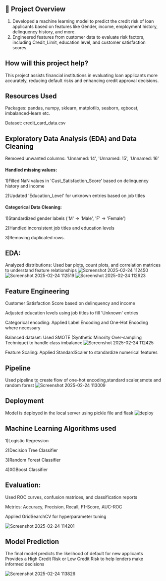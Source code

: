 ## 📌 Project Overview
1) Developed a machine learning model to predict the credit risk of loan applicants based on features like Gender, income, employment history, delinquency 
 history, and more.
2) Engineered features from customer data to evaluate risk factors, including Credit_Limit, education level, and customer satisfaction scores.

## How will this project help?
   This project assists financial institutions in evaluating loan applicants more accurately, reducing default risks and enhancing credit approval decisions.
## Resources Used
Packages: pandas, numpy, sklearn, matplotlib, seaborn, xgboost, imbalanced-learn etc.

Dataset: credit_card_data.csv

## Exploratory Data Analysis (EDA) and Data Cleaning
Removed unwanted columns: 'Unnamed: 14', 'Unnamed: 15', 'Unnamed: 16'
#### Handled missing values:
1)Filled NaN values in 'Cust_Satisfaction_Score' based on delinquency history and income

2)Updated 'Education_Level' for unknown entries based on job titles
#### Categorical Data Cleaning:
1)Standardized gender labels ('M' → 'Male', 'F' → 'Female')

2)Handled inconsistent job titles and education levels

3)Removing duplicated rows.
## EDA:
Analyzed distributions: Used bar plots, count plots, and correlation matrices to understand feature relationships
![Screenshot 2025-02-24 112450](https://github.com/user-attachments/assets/25c22bb8-c935-4926-91cf-16b78d2e5faa)
![Screenshot 2025-02-24 112519](https://github.com/user-attachments/assets/3447d215-e310-41c0-89b7-61eff63262d0)
![Screenshot 2025-02-24 112623](https://github.com/user-attachments/assets/117cc75e-dc80-4d00-b4d6-5ac264c4bdd6)



## Feature Engineering
Customer Satisfaction Score based on delinquency and income

Adjusted education levels using job titles to fill 'Unknown' entries

Categorical encoding: Applied Label Encoding and One-Hot Encoding where necessary

Balanced dataset: Used SMOTE (Synthetic Minority Over-sampling Technique) to handle class imbalance
![Screenshot 2025-02-24 112425](https://github.com/user-attachments/assets/aee6747b-e356-4bdb-bfba-9f1f2755bd36)


Feature Scaling: Applied StandardScaler to standardize numerical features
## Pipeline
Used pipeline to create  flow of one-hot encoding,standard scaler,smote and random forest
![Screenshot 2025-02-24 113009](https://github.com/user-attachments/assets/a9b605f9-7c22-4831-9dda-ef21e7be2340)


## Deployment
Model is deployed in the local server using pickle file and flask
![deploy](https://github.com/user-attachments/assets/43081447-969c-4a0b-be02-88dadbaef1cb)

## Machine Learning Algorithms used
1)Logistic Regression

2)Decision Tree Classifier

3)Random Forest Classifier

4)XGBoost Classifier
## Evaluation:
Used ROC curves, confusion matrices, and classification reports

Metrics: Accuracy, Precision, Recall, F1-Score, AUC-ROC

Applied GridSearchCV for hyperparameter tuning

![Screenshot 2025-02-24 114201](https://github.com/user-attachments/assets/b2db5bb8-06b3-48fc-a59f-60b159f202bd)

## Model Prediction
The final model predicts the likelihood of default for new applicants
Provides a High Credit Risk or Low Credit Risk to help lenders make informed decisions


![Screenshot 2025-02-24 113826](https://github.com/user-attachments/assets/fb21a938-fb04-444a-a31f-4aec30e3207c)

